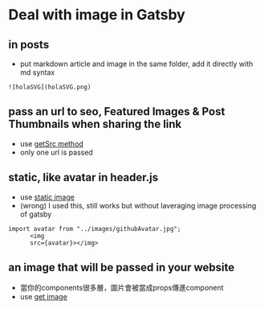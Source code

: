 # Deal with image in Gatsby

## in posts
- put markdown article and image in the same folder, add it directly with md syntax
```
![holaSVG](holaSVG.png)
```

## pass an url to seo, Featured Images & Post Thumbnails when sharing the link
- use [getSrc method](https://www.gatsbyjs.com/docs/reference/built-in-components/gatsby-plugin-image/#getsrc)
- only one url is passed

## static, like avatar in header.js
- use [static image](https://www.gatsbyjs.com/docs/reference/built-in-components/gatsby-plugin-image/#staticimage)
- (wrong)   I used this, still works but without laveraging image processing of gatsby
```
import avatar from "../images/githubAvatar.jpg";
      <img
      src={avatar}></img>
```

## an image that will be passed in your website
- 當你的components很多層，圖片會被當成props傳進component
- use [get image](https://www.gatsbyjs.com/docs/reference/built-in-components/gatsby-plugin-image/#getimage)
